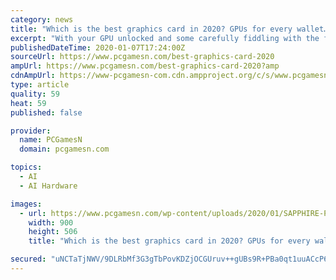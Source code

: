 ```yaml
---
category: news
title: "Which is the best graphics card in 2020? GPUs for every wallet…"
excerpt: "With your GPU unlocked and some carefully fiddling with the frequencies ... even if it doesn’t have the same sort of AI or ray tracing chops. The entry-level is almost entirely dominated by the red team, however. The RX 570 is now at such a great ..."
publishedDateTime: 2020-01-07T17:24:00Z
sourceUrl: https://www.pcgamesn.com/best-graphics-card-2020
ampUrl: https://www.pcgamesn.com/best-graphics-card-2020?amp
cdnAmpUrl: https://www-pcgamesn-com.cdn.ampproject.org/c/s/www.pcgamesn.com/best-graphics-card-2020?amp
type: article
quality: 59
heat: 59
published: false

provider:
  name: PCGamesN
  domain: pcgamesn.com

topics:
  - AI
  - AI Hardware

images:
  - url: https://www.pcgamesn.com/wp-content/uploads/2020/01/SAPPHIRE-Pulse-Radeon-RX-5600-XT-002-900x506.jpg
    width: 900
    height: 506
    title: "Which is the best graphics card in 2020? GPUs for every wallet…"

secured: "uNCTaTjNWV/9DLRbMf3G3gTbPovKDZjOCGUruv++gUBs9R+PBa0qt1uuACcP6lwOHRDYMIDuZZnjUMgbg5wAgPuvj9JcEndRAgZxKgQYke51P6G/soeWnI0rMB/IEzVT8rxIa3B4c9OtOenKeUvdy753whWnbnyrxL/D4X3bLadJQEXrIX4BP6L38vUFipZPLGkz+2OmmuFMWB+nLh9SOOhBt6a3q6PM36Rr0RVeD5nm1etHceES5kbQCPgleheHPsj5RObxmsDqekdPhHmBZVAD7GpcJDB0BUAZDWRtxUI=;SWi92fjhLACFwGxJEK3K1Q=="
---
```


